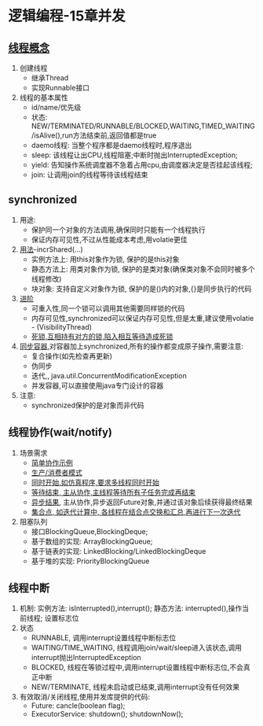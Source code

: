 # 逻辑编程-15章并发

## [线程概念](BaseThreadDemo.java)

1. 创建线程
    - 继承Thread
    - 实现Runnable接口
2. 线程的基本属性
    - id/name/优先级
    - 状态: NEW/TERMINATED/RUNNABLE/BLOCKED,WAITING,TIMED_WAITING/isAlive(),run方法结束前,返回值都是true
    - daemo线程: 当整个程序都是daemo线程时,程序退出
    - sleep: 该线程让出CPU,线程阻塞;中断时抛出InterruptedException;
    - yield: 告知操作系统调度器不急着占用cpu,由调度器决定是否挂起该线程;
    - join: 让调用join的线程等待该线程结束

## synchronized

1. 用途:
    - 保护同一个对象的方法调用,确保同时只能有一个线程执行
    - 保证内存可见性,不过从性能成本考虑,用volatie更佳
2. [用法](SharedMemoryDemo.java)-incrShared(...)
    - 实例方法上: 用this对象作为锁, 保护的是this对象
    - 静态方法上: 用类对象作为锁, 保护的是类对象(确保类对象不会同时被多个线程修改)
    - 块对象: 支持自定义对象作为锁, 保护的是()内的对象,{}是同步执行的代码
3. [进阶](SharedMemoryDemo.java)
    - 可重入性,同一个锁可以调用其他需要同样锁的代码
    - 内存可见性,synchronized可以保证内存可见性,但是太重,建议使用volatie - (VisibilityThread)
    - [死锁,互相持有对方的锁,陷入相互等待造成死锁](DeadLockDemo.java)
4. [同步容器](CollectionDemo.java),对容器加上synchronized,所有的操作都变成原子操作,需要注意:
    - 复合操作(如先检查再更新)
    - 伪同步
    - 迭代,, java.util.ConcurrentModificationException
    - 并发容器,可以直接使用java专门设计的容器
5. 注意:
    - synchronized保护的是对象而非代码

## 线程协作(wait/notify)

1. 场景需求
    - [简单协作示例](WaitAndNotifyDemo.java)
    - [生产/消费者模式](ProducerAndConsumerDemo.java)
    - [同时开始.如仿真程序,要求多线程同时开始](WaitWithLatchDemo.java)
    - [等待结束, 主从协作,主线程等待所有子任务完成再结束](WaitWithLatchDemo.java)
    - [异步结果](FeatureCallDemo.java), 主从协作,异步返回Future对象,并通过该对象后续获得最终结果
    - [集合点, 如迭代计算中, 各线程在结合点交换和汇总,再进行下一次迭代](AssemblePointDemo.java)
2. 阻塞队列
    - 接口BlockingQueue,BlockingDeque;
    - 基于数组的实现: ArrayBlockingQueue;
    - 基于链表的实现: LinkedBlocking/LinkedBlockingDeque
    - 基于堆的实现: PriorityBlockingQueue

## 线程中断
1. 机制: 实例方法: isInterrupted(),interrupt(); 静态方法: interrupted(),操作当前线程; 设置标志位
2. 状态
    - RUNNABLE, 调用interrupt设置线程中断标志位
    - WAITING/TIME_WAITING, 线程调用join/wait/sleep进入该状态,调用interrupt抛出InterruptedException
    - BLOCKED, 线程在等锁过程中,调用interrupt设置线程中断标志位,不会真正中断
    - NEW/TERMINATE, 线程未启动或已结束,调用interrupt没有任何效果
3. 有效取消/关闭线程,使用并发库提供的代码:
    - Future: cancle(boolean flag);
    - ExecutorService: shutdown(); shutdownNow();

